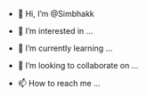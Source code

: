 - 👋 Hi, I’m @Simbhakk

- 👀 I’m interested in ...

- 🌱 I’m currently learning ...

- 💞️ I’m looking to collaborate on ...

- 📫 How to reach me ...

<!---

Simbhakk/Simbhakk is a ✨ special ✨ repository because its `README.md` (this file) appears on your GitHub profile.

You can click the Preview link to take a look at your changes.

--->
